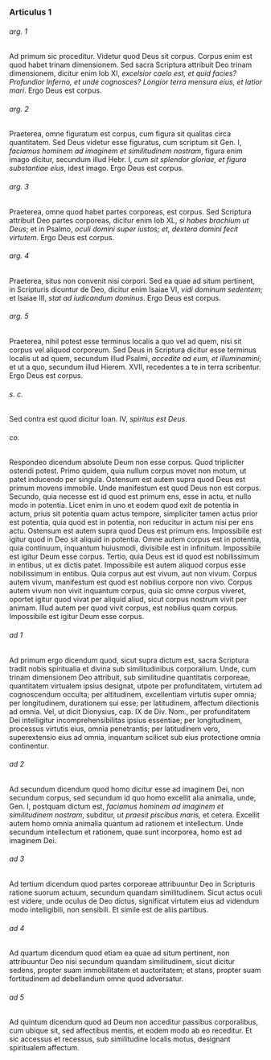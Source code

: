### Articulus 1

###### arg. 1
Ad primum sic proceditur. Videtur quod Deus sit corpus. Corpus enim est quod habet trinam dimensionem. Sed sacra Scriptura attribuit Deo trinam dimensionem, dicitur enim Iob XI, *excelsior caelo est, et quid facies? Profundior Inferno, et unde cognosces? Longior terra mensura eius, et latior mari*. Ergo Deus est corpus.

###### arg. 2
Praeterea, omne figuratum est corpus, cum figura sit qualitas circa quantitatem. Sed Deus videtur esse figuratus, cum scriptum sit Gen. I, *faciamus hominem ad imaginem et similitudinem nostram*, figura enim imago dicitur, secundum illud Hebr. I, *cum sit splendor gloriae, et figura substantiae eius*, idest imago. Ergo Deus est corpus.

###### arg. 3
Praeterea, omne quod habet partes corporeas, est corpus. Sed Scriptura attribuit Deo partes corporeas, dicitur enim Iob XL, *si habes brachium ut Deus*; et in Psalmo, *oculi domini super iustos; et, dextera domini fecit virtutem*. Ergo Deus est corpus.

###### arg. 4
Praeterea, situs non convenit nisi corpori. Sed ea quae ad situm pertinent, in Scripturis dicuntur de Deo, dicitur enim Isaiae VI, *vidi dominum sedentem*; et Isaiae III, *stat ad iudicandum dominus*. Ergo Deus est corpus.

###### arg. 5
Praeterea, nihil potest esse terminus localis a quo vel ad quem, nisi sit corpus vel aliquod corporeum. Sed Deus in Scriptura dicitur esse terminus localis ut ad quem, secundum illud Psalmi, *accedite ad eum, et illuminamini*; et ut a quo, secundum illud Hierem. XVII, recedentes a te in terra scribentur. Ergo Deus est corpus.

###### s. c.
Sed contra est quod dicitur Ioan. IV, *spiritus est Deus*.

###### co.
Respondeo dicendum absolute Deum non esse corpus. Quod tripliciter ostendi potest. Primo quidem, quia nullum corpus movet non motum, ut patet inducendo per singula. Ostensum est autem supra quod Deus est primum movens immobile. Unde manifestum est quod Deus non est corpus. Secundo, quia necesse est id quod est primum ens, esse in actu, et nullo modo in potentia. Licet enim in uno et eodem quod exit de potentia in actum, prius sit potentia quam actus tempore, simpliciter tamen actus prior est potentia, quia quod est in potentia, non reducitur in actum nisi per ens actu. Ostensum est autem supra quod Deus est primum ens. Impossibile est igitur quod in Deo sit aliquid in potentia. Omne autem corpus est in potentia, quia continuum, inquantum huiusmodi, divisibile est in infinitum. Impossibile est igitur Deum esse corpus. Tertio, quia Deus est id quod est nobilissimum in entibus, ut ex dictis patet. Impossibile est autem aliquod corpus esse nobilissimum in entibus. Quia corpus aut est vivum, aut non vivum. Corpus autem vivum, manifestum est quod est nobilius corpore non vivo. Corpus autem vivum non vivit inquantum corpus, quia sic omne corpus viveret, oportet igitur quod vivat per aliquid aliud, sicut corpus nostrum vivit per animam. Illud autem per quod vivit corpus, est nobilius quam corpus. Impossibile est igitur Deum esse corpus.

###### ad 1
Ad primum ergo dicendum quod, sicut supra dictum est, sacra Scriptura tradit nobis spiritualia et divina sub similitudinibus corporalium. Unde, cum trinam dimensionem Deo attribuit, sub similitudine quantitatis corporeae, quantitatem virtualem ipsius designat, utpote per profunditatem, virtutem ad cognoscendum occulta; per altitudinem, excellentiam virtutis super omnia; per longitudinem, durationem sui esse; per latitudinem, affectum dilectionis ad omnia. Vel, ut dicit Dionysius, cap. IX de Div. Nom., per profunditatem Dei intelligitur incomprehensibilitas ipsius essentiae; per longitudinem, processus virtutis eius, omnia penetrantis; per latitudinem vero, superextensio eius ad omnia, inquantum scilicet sub eius protectione omnia continentur.

###### ad 2
Ad secundum dicendum quod homo dicitur esse ad imaginem Dei, non secundum corpus, sed secundum id quo homo excellit alia animalia, unde, Gen. I, postquam dictum est, *faciamus hominem ad imaginem et similitudinem nostram*, subditur, *ut praesit piscibus maris,* et cetera. Excellit autem homo omnia animalia quantum ad rationem et intellectum. Unde secundum intellectum et rationem, quae sunt incorporea, homo est ad imaginem Dei.

###### ad 3
Ad tertium dicendum quod partes corporeae attribuuntur Deo in Scripturis ratione suorum actuum, secundum quandam similitudinem. Sicut actus oculi est videre, unde oculus de Deo dictus, significat virtutem eius ad videndum modo intelligibili, non sensibili. Et simile est de aliis partibus.

###### ad 4
Ad quartum dicendum quod etiam ea quae ad situm pertinent, non attribuuntur Deo nisi secundum quandam similitudinem, sicut dicitur sedens, propter suam immobilitatem et auctoritatem; et stans, propter suam fortitudinem ad debellandum omne quod adversatur.

###### ad 5
Ad quintum dicendum quod ad Deum non acceditur passibus corporalibus, cum ubique sit, sed affectibus mentis, et eodem modo ab eo receditur. Et sic accessus et recessus, sub similitudine localis motus, designant spiritualem affectum.

